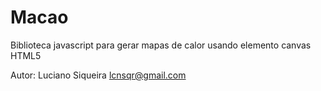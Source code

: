 Macao
===============

Biblioteca javascript para gerar mapas de calor usando elemento canvas HTML5

Autor: Luciano Siqueira <lcnsqr@gmail.com>

